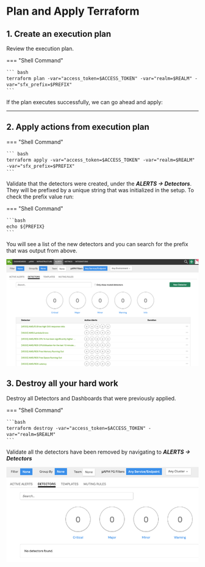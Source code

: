 # Plan and Apply Terraform

## 1. Create an execution plan

Review the execution plan.

=== "Shell Command"

    ``` bash
    terraform plan -var="access_token=$ACCESS_TOKEN" -var="realm=$REALM" -var="sfx_prefix=$PREFIX"
    ```

If the plan executes successfully, we can go ahead and apply:

---

## 2. Apply actions from execution plan

=== "Shell Command"

    ``` bash
    terraform apply -var="access_token=$ACCESS_TOKEN" -var="realm=$REALM" -var="sfx_prefix=$PREFIX"
    ```

Validate that the detectors were created, under the _**ALERTS → Detectors**_. They will be prefixed by a unique string that was initialized in the setup. To check the prefix value run:

=== "Shell Command"

    ```bash
    echo ${PREFIX}
    ```

 You will see a list of the new detectors and you can search for the prefix that was output from above.

![Detectors](../images/monitoring-as-code/detectors.png)

## 3. Destroy all your hard work

Destroy all Detectors and Dashboards that were previously applied.

=== "Shell Command"

    ```bash
    terraform destroy -var="access_token=$ACCESS_TOKEN" -var="realm=$REALM"
    ```

Validate all the detectors have been removed by navigating to _**ALERTS → Detectors**_

![Destroyed](../images/monitoring-as-code/destroy.png)
